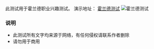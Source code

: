 此测试用于霍兰德职业兴趣测试。
演示地址：
[霍兰德测试](http://sds.clayidols.com)
![霍兰德测试](http://sds.clayidols.com/sds.png)
### 说明
+ 此测试所有文字均来源于网络，有任何侵权请联系作者删除
+ 请勿用于商用